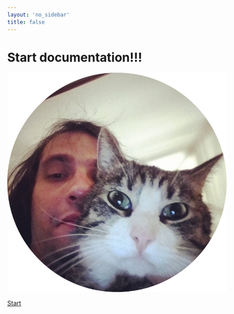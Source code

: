 ```yaml
---
layout: 'no_sidebar'
title: false
---
```

# Start documentation!!!

![Levon Gambaryan](static/ava.png "Levon Gambaryan")

[Start](getting-started)

